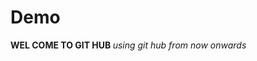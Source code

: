 # Demo
<html>
<head><title> This is my 1st GIT HUB Program </title>
</head>
  <body bg="pink">
<b> WEL COME TO GIT HUB </b>
    <i> using git hub from now onwards </i>
  </body>
</html>
